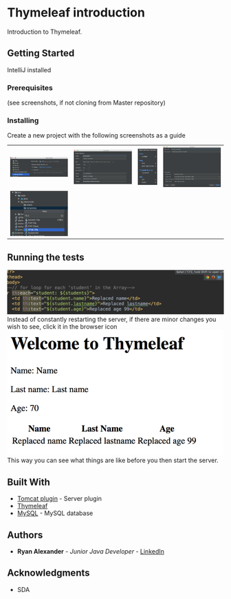 # Thymeleaf introduction

Introduction to Thymeleaf. <br>

## Getting Started

IntelliJ installed


### Prerequisites 
(see screenshots, if not cloning from Master repository)

### Installing

Create a new project with the following screenshots as a guide
<table>
    <tr>
        <td>
            <img alt="step 1" src="docs/screenshots/01.png">
        </td>
        <td>
            <img alt="step 2" src="docs/screenshots/02.png">
        </td>
        <td>
            <img alt="step 3" src="docs/screenshots/03.png">
        </td>
<td><img alt="step 4" src="docs/screenshots/04.png"></td>
    </tr>
<tr>
        <td>
            <img alt="step 5" src="docs/screenshots/05.png">
        </td>
        
</table>


## Running the tests
<img alt="step 5" src="docs/screenshots/tip01.png"><br/>
Instead of constantly restarting the server, if there are minor changes you wish to see, click it in the browser icon
<br/>
<img alt="step 6" src="docs/screenshots/tip02.png"><br/>
This way you can see what things are like before you then start the server.

## Built With

* [Tomcat plugin](https://mvnrepository.com/artifact/org.apache.tomcat/tomcat-jdbc) - Server plugin
* [Thymeleaf](https://www.baeldung.com/thymeleaf-in-spring-mvc) 
* [MySQL](https://www.mysql.com/) - MySQL database

## Authors

* **Ryan Alexander** - *Junior Java Developer* - [LinkedIn](https://www.linkedin.com/in/rememberryan/)


## Acknowledgments

* SDA